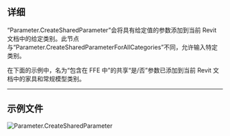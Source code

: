 ## 详细
“Parameter.CreateSharedParameter”会将具有给定值的参数添加到当前 Revit 文档中的给定类别。此节点与“Parameter.CreateSharedParameterForAllCategories”不同，允许输入特定类别。

在下面的示例中，名为“包含在 FFE 中”的共享“是/否”参数已添加到当前 Revit 文档中的家具和常规模型类别。
___
## 示例文件

![Parameter.CreateSharedParameter](./Revit.Elements.Parameter.CreateSharedParameter_img.jpg)
